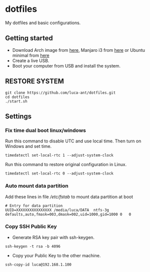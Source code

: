 # dotfiles
My dotfiles and basic configurations.

## Getting started
* Download Arch image from [here](https://www.archlinux.org/download/), Manjaro i3 from [here](https://manjaro.org/download/community/i3/) or Ubuntu minimal from [here](https://wiki.ubuntu-it.org/Installazione/CdMinimale)
* Create a live USB.
* Boot your computer from USB and install the system.

## **RESTORE SYSTEM**

```
git clone https://github.com/luca-ant/dotfiles.git
cd dotfiles
./start.sh
```

## Settings

### Fix time dual boot linux/windows
Run this command to disable UTC and use local time. Then turn on Windows and set time.
```
timedatectl set-local-rtc 1 --adjust-system-clock
```

Run this command to restore original configuration in Linux.
```
timedatectl set-local-rtc 0 --adjust-system-clock
```

### Auto mount data partition
Add these lines in file */etc/fstab* to mount data partition at boot
```
# Entry for data partition
UUID=XXXXXXXXXXXXXXXX /media/luca/DATA	ntfs-3g	defaults,auto,fmask=003,dmask=002,uid=1000,gid=1000	0	0
```

### Copy SSH Public Key

* Generate RSA key pair with ssh-keygen.
```
ssh-keygen -t rsa -b 4096
```
* Copy your Public Key to the other machine.
```
ssh-copy-id luca@192.168.1.100
```


